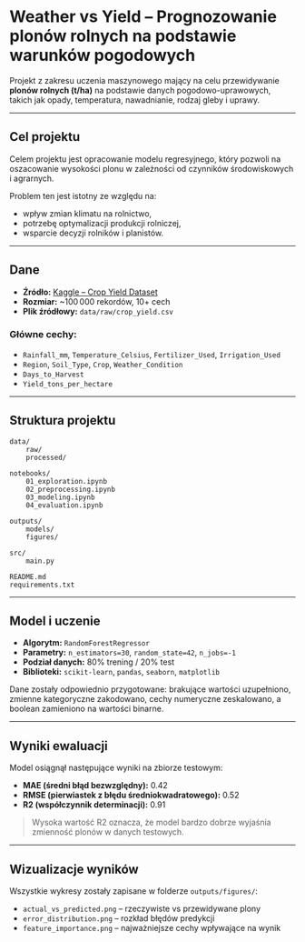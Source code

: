 # Weather vs Yield – Prognozowanie plonów rolnych na podstawie warunków pogodowych

Projekt z zakresu uczenia maszynowego mający na celu przewidywanie **plonów rolnych (t/ha)** na podstawie danych pogodowo-uprawowych, takich jak opady, temperatura, nawadnianie, rodzaj gleby i uprawy.

---

## Cel projektu

Celem projektu jest opracowanie modelu regresyjnego, który pozwoli na oszacowanie wysokości plonu w zależności od czynników środowiskowych i agrarnych.

Problem ten jest istotny ze względu na:
- wpływ zmian klimatu na rolnictwo,
- potrzebę optymalizacji produkcji rolniczej,
- wsparcie decyzji rolników i planistów.

---

## Dane

- **Źródło:** [Kaggle – Crop Yield Dataset](https://www.kaggle.com/datasets/samuelotiattakorah/agriculture-crop-yield/)
- **Rozmiar:** ~100 000 rekordów, 10+ cech
- **Plik źródłowy:** `data/raw/crop_yield.csv`

### Główne cechy:
- `Rainfall_mm`, `Temperature_Celsius`, `Fertilizer_Used`, `Irrigation_Used`
- `Region`, `Soil_Type`, `Crop`, `Weather_Condition`
- `Days_to_Harvest`
- `Yield_tons_per_hectare`

---

## Struktura projektu
    data/
        raw/
        processed/

    notebooks/
        01_exploration.ipynb
        02_preprocessing.ipynb
        03_modeling.ipynb
        04_evaluation.ipynb

    outputs/
        models/
        figures/

    src/
        main.py

    README.md
    requirements.txt
    
---

## Model i uczenie

- **Algorytm:** `RandomForestRegressor`
- **Parametry:** `n_estimators=30`, `random_state=42`, `n_jobs=-1`
- **Podział danych:** 80% trening / 20% test
- **Biblioteki:** `scikit-learn`, `pandas`, `seaborn`, `matplotlib`

Dane zostały odpowiednio przygotowane: brakujące wartości uzupełniono, zmienne kategoryczne zakodowano, cechy numeryczne zeskalowano, a boolean zamieniono na wartości binarne.

---

## Wyniki ewaluacji

Model osiągnął następujące wyniki na zbiorze testowym:

- **MAE (średni błąd bezwzględny):** 0.42
- **RMSE (pierwiastek z błędu średniokwadratowego):** 0.52
- **R2 (współczynnik determinacji):** 0.91

> Wysoka wartość R2 oznacza, że model bardzo dobrze wyjaśnia zmienność plonów w danych testowych.

---

## Wizualizacje wyników

Wszystkie wykresy zostały zapisane w folderze `outputs/figures/`:

- `actual_vs_predicted.png` – rzeczywiste vs przewidywane plony
- `error_distribution.png` – rozkład błędów predykcji
- `feature_importance.png` – najważniejsze cechy wpływające na wynik
